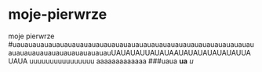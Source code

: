 # moje-pierwrze
moje pierwrze
#uauauauauauauauauauauauauauauauauauauauauauauauauauauauauauauauauauauauauauauauauauauauUAUAUAUUAUAUAAUAUAUAUAUAUAUUAUAUA
uuuuuuuuuuuuuuuu
aaaaaaaaaaaaa
###uaua
**ua**
*u*
